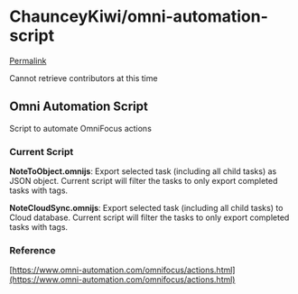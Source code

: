 # ChaunceyKiwi/omni-automation-script

[Permalink](https://github.com/ChaunceyKiwi/omni-automation-script/blob/1b8db02c2423e9005934ecb2513b23143edf762d/README.md)

Cannot retrieve contributors at this time

## Omni Automation Script

Script to automate OmniFocus actions

### Current Script

**NoteToObject.omnijs**: Export selected task \(including all child tasks\) as JSON object. Current script will filter the tasks to only export completed tasks with tags.

**NoteCloudSync.omnijs**: Export selected task \(including all child tasks\) to Cloud database. Current script will filter the tasks to only export completed tasks with tags.

### Reference

[https://www.omni-automation.com/omnifocus/actions.html](https://www.omni-automation.com/omnifocus/actions.html)

